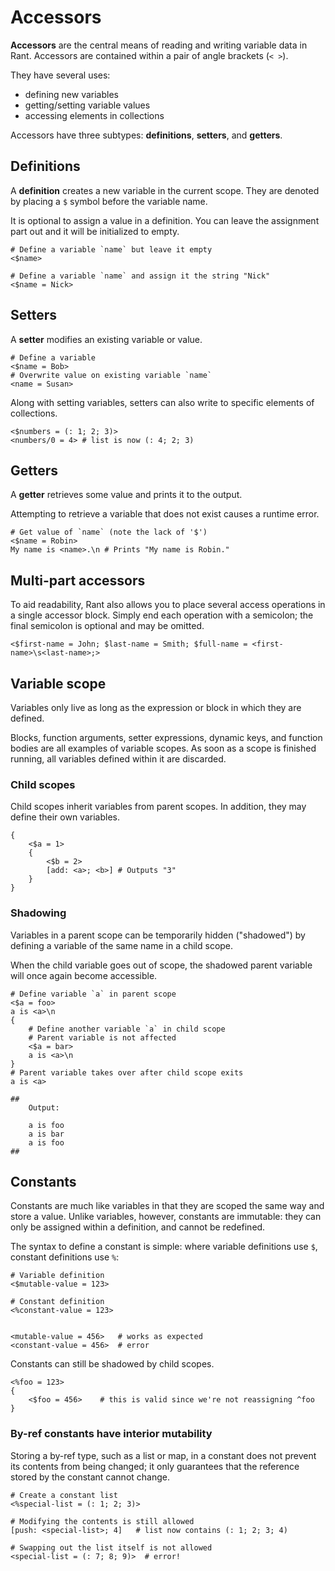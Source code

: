 # Accessors

**Accessors** are the central means of reading and writing variable data in Rant.
Accessors are contained within a pair of angle brackets (`< >`).

They have several uses:
* defining new variables
* getting/setting variable values
* accessing elements in collections

Accessors have three subtypes: **definitions**, **setters**, and **getters**.

## Definitions

A **definition** creates a new variable in the current scope.
They are denoted by placing a `$` symbol before the variable name.

It is optional to assign a value in a definition.
You can leave the assignment part out and it will be initialized to empty.

```rant
# Define a variable `name` but leave it empty
<$name>

# Define a variable `name` and assign it the string "Nick"
<$name = Nick>
```

## Setters

A **setter** modifies an existing variable or value.

```rant
# Define a variable
<$name = Bob>
# Overwrite value on existing variable `name`
<name = Susan>
```

Along with setting variables, setters can also write to specific elements of collections.

```rant
<$numbers = (: 1; 2; 3)>
<numbers/0 = 4> # list is now (: 4; 2; 3)
```

## Getters

A **getter** retrieves some value and prints it to the output.

Attempting to retrieve a variable that does not exist causes a runtime error.

```rant
# Get value of `name` (note the lack of '$')
<$name = Robin>
My name is <name>.\n # Prints "My name is Robin."
```

## Multi-part accessors

To aid readability, Rant also allows you to place several access operations in a single accessor block.
Simply end each operation with a semicolon; the final semicolon is optional and may be omitted.

```rant
<$first-name = John; $last-name = Smith; $full-name = <first-name>\s<last-name>;>
```

## Variable scope

Variables only live as long as the expression or block in which they are defined.

Blocks, function arguments, setter expressions, dynamic keys, and function bodies are all examples of variable scopes.
As soon as a scope is finished running, all variables defined within it are discarded.

### Child scopes

Child scopes inherit variables from parent scopes. In addition, they may define their own variables.

```rant
{
    <$a = 1>
    {
        <$b = 2>
        [add: <a>; <b>] # Outputs "3"
    }
}
```

### Shadowing

Variables in a parent scope can be temporarily hidden ("shadowed") by defining a variable of the same name in a child scope.

When the child variable goes out of scope, the shadowed parent variable will once again become accessible.

```rant
# Define variable `a` in parent scope
<$a = foo>
a is <a>\n
{
    # Define another variable `a` in child scope
    # Parent variable is not affected
    <$a = bar>
    a is <a>\n
}
# Parent variable takes over after child scope exits
a is <a>

##
    Output:

    a is foo
    a is bar
    a is foo
##
```

## Constants

Constants are much like variables in that they are scoped the same way and store a value.
Unlike variables, however, constants are immutable: they can only be assigned within a definition, and cannot be redefined.

The syntax to define a constant is simple: where variable definitions use `$`, constant definitions use `%`:

```rant
# Variable definition
<$mutable-value = 123>

# Constant definition
<%constant-value = 123>


<mutable-value = 456>   # works as expected
<constant-value = 456>  # error
```

Constants can still be shadowed by child scopes.

```rant
<%foo = 123>
{
    <$foo = 456>    # this is valid since we're not reassigning ^foo
}
```

### By-ref constants have interior mutability

Storing a by-ref type, such as a list or map, in a constant does not prevent its contents from being changed; 
it only guarantees that the reference stored by the constant cannot change.

```rant
# Create a constant list
<%special-list = (: 1; 2; 3)>

# Modifying the contents is still allowed
[push: <special-list>; 4]   # list now contains (: 1; 2; 3; 4)

# Swapping out the list itself is not allowed
<special-list = (: 7; 8; 9)>  # error!
```

